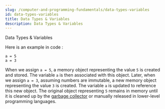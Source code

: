 ```yaml
---
slug: /computer-and-programming-fundamentals/data-types-variables
id: data-types-variables
title: Data Types & Variables
description: Data Types & Variables
---
```


Data Types & Variables

Here is an example in code :

```
a = 5
a = 3
```
When we assign `a = 5`, a memory object representing the value `5` is created and stored. The variable `a` is then associated with this object. Later, when we assign `a = 3`, assuming numbers are immutable, a new memory object representing the value `3` is created. The variable `a` is updated to reference this new object. The original object representing `5` remains in memory until it is cleaned up by the [garbage collector](/computer-and-programming-fundamentals/memory#garbage-collection) or manually released in lower-level programming languages.
